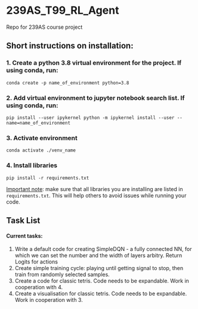 # 239AS_T99_RL_Agent

Repo for 239AS course project
## Short instructions on installation:  
### 1. Create a python 3.8 virtual environment for the project. If using conda, run:
````
conda create -p name_of_environment python=3.8
````

### 2. Add virtual environment to jupyter notebook search list. If using conda, run:
````
pip install --user ipykernel python -m ipykernel install --user --name=name_of_environment
````

### 3. Activate environment
````
conda activate ./venv_name
````
### 4. Install libraries
````
pip install -r requirements.txt
````
<ins>Important note</ins>: make sure that all libraries you are installing are listed in `requirements.txt`. This will help others to avoid issues while running your code.
## Task List

#### Current tasks:
1. Write a default code for creating SimpleDQN - a fully connected NN, for which we can set the number and the width of layers arbitry. Return Logits for actions
2. Create simple training cycle: playing until getting signal to stop, then train from randomly selected samples.
3. Create a code for classic tetris. Code needs to be expandable. Work in cooperation with 4.
4. Create a visualisation for classic tetris. Code needs to be expandable. Work in cooperation with 3.
